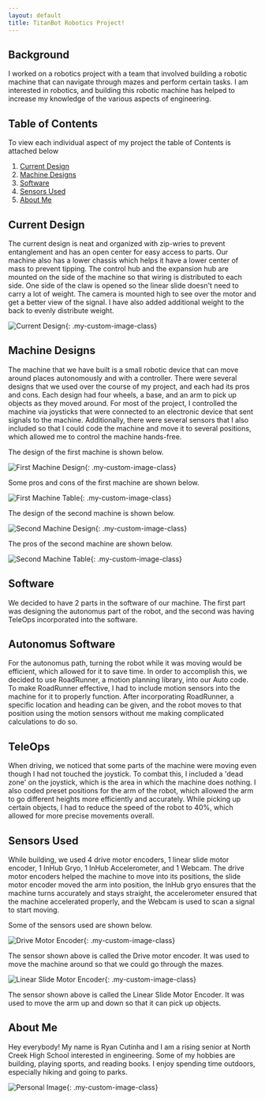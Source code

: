```yaml
---
layout: default
title: TitanBot Robotics Project!
---
```



## Background 
I worked on a robotics project with a team that involved building a robotic machine that can navigate through mazes and perform certain tasks. I am interested in robotics, and building this robotic machine has helped to increase my knowledge of the various aspects of engineering.

## Table of Contents
To view each individual aspect of my project the table of Contents is attached below
1. [Current Design](/pages/currentdesign)
2. [Machine Designs](/pages/machinedesign)
3. [Software](/pages/software)
4. [Sensors Used](/pages/sensors)
5. [About Me](/pages/about)

## Current Design

The current design is neat and organized with zip-wries to prevent entanglement and has an open center for easy access to parts. Our machine also has a lower chassis which helps it have a lower center of mass to prevent tipping. The control hub and the expansion hub are mounted on the side of the machine so that wiring is distributed to each side. One side of the claw is opened so the linear slide doesn't need to carry a lot of weight. The camera is mounted high to see over the motor and get a better view of the signal. I have also added additional weight to the back to evenly distribute weight.

![Current Design](/assets/css/images/Current%20Design%20Picture.png){: .my-custom-image-class}

## Machine Designs

The machine that we have built is a small robotic device that can move around places autonomously and with a controller. There were several designs that we used over the course of my project, and each had its pros and cons. Each design had four wheels, a base, and an arm to pick up objects as they moved around. For most of the project, I controlled the machine via joysticks that were connected to an electronic device that sent signals to the machine. Additionally, there were several sensors that I also included so that I could code the machine and move it to several positions, which allowed me to control the machine hands-free. 


<p class="center-text">The design of the first machine is shown below.</p>

![First Machine Design](/assets/css/images/Machine%20Designs%20-%201.png){: .my-custom-image-class}

<p class="center-text">Some pros and cons of the first machine are shown below.</p>

![First Machine Table](/assets/css/images/First%20Machine%20Table.png){: .my-custom-image-class}

<p class="center-text">The design of the second machine is shown below.</p>

![Second Machine Design](/assets/css/images/Machine%20Design%20-%202.png){: .my-custom-image-class}

<p class="center-text">The pros of the second machine are shown below.</p>

![Second Machine Table](/assets/css/images/Second%20Machine%20Table.png){: .my-custom-image-class}

## Software

We decided to have 2 parts in the software of our machine. The first part was designing the autonomus part of the robot, and the second was having TeleOps incorporated into the software. 

## Autonomus Software

For the autonomus path, turning the robot while it was moving would be efficient, which allowed for it to save time. In order to accomplish this, we decided to use RoadRunner, a motion planning library, into our Auto code. To make RoadRunner effective, I had to include motion sensors into the machine for it to properly function. After incorporating RoadRunner, a specific location and heading can be given, and the robot moves to that position using the motion sensors without me making complicated calculations to do so. 

## TeleOps

When driving, we noticed that some parts of the machine were moving even though I had not touched the joystick. To combat this, I included a 'dead zone' on the joystick, which is the area in which the machine does nothing. I also coded preset positions for the arm of the robot, which allowed the arm to go different heights more efficiently and accurately. While picking up certain objects, I had to reduce the speed of the robot to 40%, which allowed for more precise movements overall.


## Sensors Used

While building, we used 4 drive motor encoders, 1 linear slide motor encoder, 1 InHub Gryo, 1 InHub Accelerometer, and 1 Webcam. The drive motor encoders helped the machine to move into its positions, the slide motor encoder moved the arm into position,  the InHub gryo ensures that the machine turns accurately and stays straight, the accelerometer ensured that the machine accelerated properly, and the Webcam is used to scan a signal to start moving.

<p class="center-text">Some of the sensors used are shown below.</p> 

![Drive Motor Encoder](/assets/css/images/Drive%20Metal%20Encoder.jpg){: .my-custom-image-class}
<p class="center-text">The sensor shown above is called the Drive motor encoder. It was used to move the machine around so that we could go through the mazes.</p> 


![Linear Slide Motor Encoder](/assets/css/images/Linear%20slide%20motor%20encoder.png){: .my-custom-image-class}
<p class="center-text">The sensor shown above is called the Linear Slide Motor Encoder. It was used to move the arm up and down so that it can pick up objects.</p>


## About Me 

Hey everybody! My name is Ryan Cutinha and I am a rising senior at North Creek High School interested in engineering. Some of my hobbies are building, playing sports, and reading books. I enjoy spending time outdoors, especially hiking and going to parks.

![Personal Image](/assets/css/images/About%20Me%20Picture.JPG){: .my-custom-image-class}


[def]: /assets/css/images/Current%20Design%20Picture.png